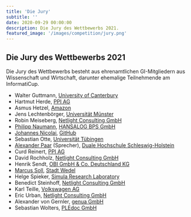 ```yaml
---
title: 'Die Jury'
subtitle: ''
date: 2020-09-29 00:00:00
description: Die Jury des Wettbewerbs 2021.
featured_image: '/images/competition/jury.png'
---
```


## Die Jury des Wettbewerbs 2021 ##

Die Jury des Wettbewerbs besteht aus ehrenamtlichen GI-Mitgliedern aus Wissenschaft und Wirtschaft, darunter ehemalige Teilnehmende am InformatiCup.

- Walter Guttmann, [University of Canterbury](https://www.csse.canterbury.ac.nz/walter.guttmann/)
- Hartmut Herde, [PPI AG](https://www.ppi.de/)
- Asmus Hetzel, [Amazon](https://amazon.jobs/)
- Jens Lechtenbörger, [Universität Münster](https://www.wi.uni-muenster.de/de/institut/dbis/personen/jens-lechtenboerger)
- Robin Meiseberg, [Netlight Consulting GmbH](https://www.netlight.com/)
- [Philipp Naumann](https://github.com/bitflipp), [HANSALOG BPS GmbH](https://hansalog-bps.de/)
- [Johannes Nicolai](https://github.com/jonico), [GitHub](https://github.com/)
- Sebastian Otte, [Universität Tübingen](http://cm.inf.uni-tuebingen.de/staff/otte)
- [Alexander Paar](https://github.com/AlexPaar) (Sprecher), [Duale Hochschule Schleswig-Holstein](https://www.dhsh.de/)
- Curd Reinert, [PPI AG](https://www.ppi.de/)
- David Rochholz, [Netlight Consulting GmbH](https://www.netlight.com/)
- Henrik Sendt, [OBI GmbH & Co. Deutschland KG](http://www.obi.de/)
- [Marcus Soll](https://github.com/Top-Ranger), [Stadt Wedel](https://www.wedel.de/)
- Helge Spieker, [Simula Research Laboratory](https://www.simula.no/)
- Benedict Steinhoff, [Netlight Consulting GmbH](https://www.netlight.com/)
- Karl Teille, [Volkswagen AG](https://www.volkswagen.de/)
- Eric Urban, [Netlight Consulting GmbH](https://www.netlight.com/)
- Alexander von Gernler, [genua GmbH](https://www.genua.de/)
- Sebastian Wolters, [PLEdoc GmbH](http://www.pledoc.de/)
